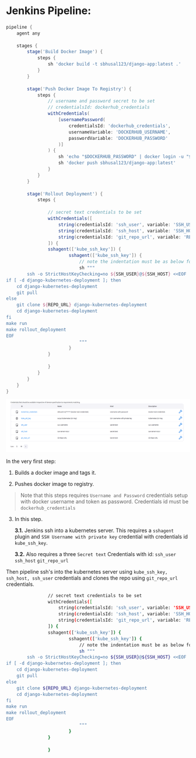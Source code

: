 # Jenkins Pipeline:

```groovy
pipeline {
    agent any

    stages {
        stage('Build Docker Image') {
            steps {
                sh 'docker build -t sbhusal123/django-app:latest .'
            }
        }
        
        stage('Push Docker Image To Registry') {
            steps {
                // username and password secret to be set
                // credentialsId: dockerhub_credentials
                withCredentials(
                    [usernamePassword(
                        credentialsId: 'dockerhub_credentials', 
                        usernameVariable: 'DOCKERHUB_USERNAME', 
                        passwordVariable: 'DOCKERHUB_PASSWORD'
                    )]
                ) {
                    sh 'echo "$DOCKERHUB_PASSWORD" | docker login -u "$DOCKERHUB_USERNAME" --password-stdin'
                    sh 'docker push sbhusal123/django-app:latest'
                }
            }
        }

        stage('Rollout Deployment') {
            steps {
                
                // secret text credentials to be set
                withCredentials([
                    string(credentialsId: 'ssh_user', variable: 'SSH_USER'),
                    string(credentialsId: 'ssh_host', variable: 'SSH_HOST'),
                    string(credentialsId: 'git_repo_url', variable: 'REPO_URL')
                ]) {
                sshagent(['kube_ssh_key']) {
                        sshagent(['kube_ssh_key']) {
                            // note the indentation must be as below for EOF delimiter
                            sh """
        ssh -o StrictHostKeyChecking=no ${SSH_USER}@${SSH_HOST} <<EOF
if [ -d django-kubernetes-deployment ]; then
    cd django-kubernetes-deployment
    git pull
else
    git clone ${REPO_URL} django-kubernetes-deployment
    cd django-kubernetes-deployment
fi
make run
make rollout_deployment
EOF
                            """
                        }
                }

                }
            }
        }
    }
}

```

![Jenkins Credentials](./Jenkins%20Credentials.png)

In the very first step:

1. Builds a docker image and tags it.

2. Pushes docker image to registry.

> Note that this steps requires ``Username and Password`` credentials setup with docker username and token as password. Credentials id must be ``dockerhub_credentials``

3. In this step.

    **3.1.** Jenkins ssh into a kubernetes server. This requires a ``sshagent`` plugin and ``SSH Username with private key`` credential with credentials id ``kube_ssh_key``.


    **3.2.** Also requires a three ``Secret text`` Credentials with id: ``ssh_user`` ``ssh_host`` ``git_repo_url``

Then pipeline ssh's into the kubernetes server using ``kube_ssh_key, ssh_host, ssh_user`` credentials and clones the repo using ``git_repo_url`` credentials.


```bash
                // secret text credentials to be set
                withCredentials([
                    string(credentialsId: 'ssh_user', variable: 'SSH_USER'),
                    string(credentialsId: 'ssh_host', variable: 'SSH_HOST'),
                    string(credentialsId: 'git_repo_url', variable: 'REPO_URL')
                ]) {
                sshagent(['kube_ssh_key']) {
                        sshagent(['kube_ssh_key']) {
                            // note the indentation must be as below for EOF delimiter
                            sh """
        ssh -o StrictHostKeyChecking=no ${SSH_USER}@${SSH_HOST} <<EOF
if [ -d django-kubernetes-deployment ]; then
    cd django-kubernetes-deployment
    git pull
else
    git clone ${REPO_URL} django-kubernetes-deployment
    cd django-kubernetes-deployment
fi
make run
make rollout_deployment
EOF
                            """
                        }
                }

                }
```